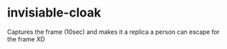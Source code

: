 # invisiable-cloak 

Captures the frame (10sec) and makes it a replica a person can escape for the frame XD
